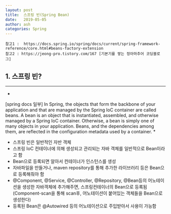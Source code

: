```yaml
---
layout: post
title:  스프링 빈(Spring Bean)
date:   2019-05-05
author: ash
categories: Spring
---
```


```
참고1 :  https://docs.spring.io/spring/docs/current/spring-framework-reference/core.html#beans-factory-extension
참고2 : https://jeong-pro.tistory.com/167 [기본기를 쌓는 정아마추어 코딩블로그]
```

## 1. 스프링 빈?

* * *

*
[spring docs 일부]
In Spring, the objects that form the backbone of your application and that are managed by the Spring IoC container are called beans. A bean is an object that is instantiated, assembled, and otherwise managed by a Spring IoC container. Otherwise, a bean is simply one of many objects in your application. Beans, and the dependencies among them, are reflected in the configuration metadata used by a container.
*

- 스프링 빈은 일반적인 자반 객체
- 스프링 IoC 컨테이너에 의해 생성되고 관리되는 자바 객체를 일반적으로 Bean이라고 함
- Bean으로 등록되면 알아서 컨테이너가 인스턴스를 생성
- 자바파일을 만들거나, maven repository를 통해 추가한 라이브러리 등은 Bean으로 등록해줘야 함
- @Component, @Service, @Controller, @Repository, @Bean등의 어노테이션을 생성한 자바객체에 추가해주면, 스프링컨테이너의 Bean으로 등록됨(Component-scan을 통해 scan후, 어노테이션이 붙어있는 객체들을 Bean으로 생성한다)
- 등록된 Bean은 @Autowired 등의 어노테이션으로 주입받아서 사용이 가능함
